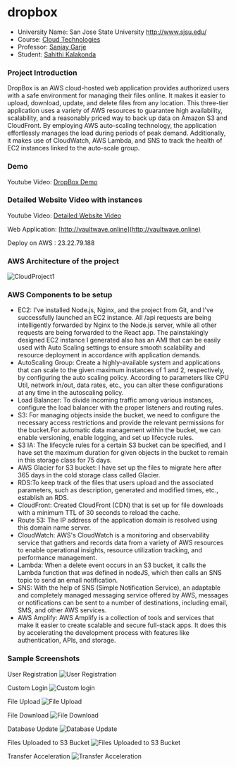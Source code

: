 # dropbox

*	University Name: San Jose State University http://www.sjsu.edu/ 
*	Course: [Cloud Technologies](http://info.sjsu.edu/web-dbgen/catalog/courses/CMPE281.html)
*	Professor: [Sanjay Garje](https://www.linkedin.com/in/sanjaygarje/)
*	Student: [Sahithi Kalakonda](https://www.linkedin.com/in/sahithik14)

### Project Introduction
DropBox is an AWS cloud-hosted web application provides authorized users with a safe environment for managing their files online. It makes it easier to upload, download, update, and delete files from any location. This three-tier application uses a variety of AWS resources to guarantee high availability, scalability, and a reasonably priced way to back up data on Amazon S3 and CloudFront. By employing AWS auto-scaling technology, the application effortlessly manages the load during periods of peak demand. Additionally, it makes use of CloudWatch, AWS Lambda, and SNS to track the health of EC2 instances linked to the auto-scale group.

### Demo
Youtube Video: [DropBox Demo](https://youtu.be/k2G63HiT3Ps)

### Detailed Website Video with instances
Youtube Video: [Detailed Website Video](https://youtu.be/umtCgPsoYMk)

Web Application: [http://vaultwave.online](http://vaultwave.online)

Deploy on AWS : 23.22.79.188

### AWS Architecture of the project
![CloudProject1](https://github.com/sahithi-kalakonda/dropbox/blob/485636036015292b8045701710e04d412030fbf2/arch.jpg)


### AWS Components to be setup
* EC2: I've installed Node.js, Nginx, and the project from Git, and I've successfully launched an EC2 instance. All /api requests are being intelligently forwarded by Nginx to the Node.js server, while all other requests are being forwarded to the React app. The painstakingly designed EC2 instance I generated also has an AMI that can be easily used with Auto Scaling settings to ensure smooth scalability and resource deployment in accordance with application demands.
* AutoScaling Group: Create a highly-available system and applications that can scale to the given maximum instances of 1 and 2, respectively, by configuring the auto scaling policy. According to parameters like CPU Util, network in/out, data rates, etc., you can alter these configurations at any time in the autoscaling policy.
* Load Balancer: To divide incoming traffic among various instances, configure the load balancer with the proper listeners and routing rules.
* S3: For managing objects inside the bucket, we need to configure the necessary access restrictions and provide the relevant permissions for the bucket.For automatic data management within the bucket, we can enable versioning, enable logging, and set up lifecycle rules.
* S3 IA: The lifecycle rules for a certain S3 bucket can be specified, and I have set the maximum duration for given objects in the bucket to remain in this storage class for 75 days.
* AWS Glacier for S3 bucket: I have set up the files to migrate here after 365 days in the cold storage class called Glacier.
* RDS:To keep track of the files that users upload and the associated parameters, such as description, generated and modified times, etc., establish an RDS.
* CloudFront: Created CloudFront (CDN) that is set up for file downloads with a minimum TTL of 30 seconds to reload the cache.
* Route 53: The IP address of the application domain is resolved using this domain name server.
* CloudWatch: AWS's CloudWatch is a monitoring and observability service that gathers and records data from a variety of AWS resources to enable operational insights, resource utilization tracking, and performance management.
* Lambda: When a delete event occurs in an S3 bucket, it calls the Lambda function that was defined in nodeJS, which then calls an SNS topic to send an email notification.
* SNS: With the help of SNS (Simple Notification Service), an adaptable and completely managed messaging service offered by AWS, messages or notifications can be sent to a number of destinations, including email, SMS, and other AWS services.
* AWS Amplify: AWS Amplify is a collection of tools and services that make it easier to create scalable and secure full-stack apps. It does this by accelerating the development process with features like authentication, APIs, and storage.

### Sample Screenshots
User Registration
![User Registration](https://github.com/sahithi-kalakonda/dropbox/blob/f62e333d5dbc40f98972728194d40dae352f183b/userRegistartion.png)

Custom Login
![Custom login](https://github.com/sahithi-kalakonda/dropbox/blob/de32ccd42a21482a247ec0e3a368a5a926ff2dfd/login.png)

File Upload
![File Upload](https://github.com/sahithi-kalakonda/dropbox/blob/237817ea9a291e406e61bf7d7f08e8213a80adca/upload.png)

File Download
![File Download](https://github.com/sahithi-kalakonda/dropbox/blob/1283bd98c022c12ab73d65e25bd82a962905ba6b/myfiles.png)

Database Update
![Database Update](https://github.com/sahithi-kalakonda/dropbox/blob/9fbf1f191e412cd34ff42cd7638058e286524516/Screen%20Shot%202023-10-16%20at%208.44.38%20PM.png)

Files Uploaded to S3 Bucket
![Files Uploaded to S3 Bucket](https://github.com/sahithi-kalakonda/dropbox/blob/c4394d3b18984db501c04ae674104e3d1ed357c4/S3fileupload.png)

Transfer Acceleration
![Transfer Acceleration](https://github.com/sahithi-kalakonda/dropbox/blob/01818bb0becf699f16783c5671645897aa892025/TrnasferAcceleration.png)
